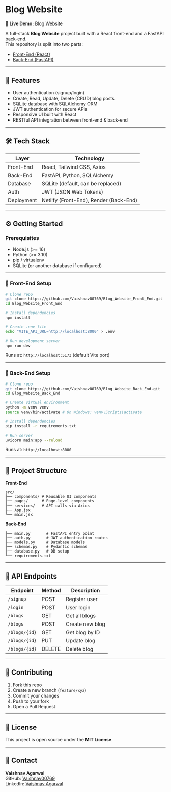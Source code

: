 # Blog Website

🔗 **Live Demo:** [Blog Website](https://vaishnav-agarwal-blog-application.netlify.app/)

A full-stack **Blog Website** project built with a React front-end and a FastAPI back-end.  
This repository is split into two parts:

- [Front-End (React)](https://github.com/Vaishnav00769/Blog_Website_Front_End)
- [Back-End (FastAPI)](https://github.com/Vaishnav00769/Blog_Website_Back_End)

---

## 🚀 Features

- User authentication (signup/login)
- Create, Read, Update, Delete (CRUD) blog posts
- SQLite database with SQLAlchemy ORM
- JWT authentication for secure APIs
- Responsive UI built with React
- RESTful API integration between front-end & back-end

---

## 🛠 Tech Stack

| Layer       | Technology                              |
|-------------|-----------------------------------------|
| Front-End   | React, Tailwind CSS, Axios             |
| Back-End    | FastAPI, Python, SQLAlchemy            |
| Database    | SQLite (default, can be replaced)      |
| Auth        | JWT (JSON Web Tokens)                 |
| Deployment  | Netlify (Front-End), Render (Back-End) |

---

## ⚙️ Getting Started

### Prerequisites
- Node.js (>= 16)
- Python (>= 3.10)
- pip / virtualenv
- SQLite (or another database if configured)

---

### 🔹 Front-End Setup
```bash
# Clone repo
git clone https://github.com/Vaishnav00769/Blog_Website_Front_End.git
cd Blog_Website_Front_End

# Install dependencies
npm install

# Create .env file
echo "VITE_API_URL=http://localhost:8000" > .env

# Run development server
npm run dev
```

Runs at: `http://localhost:5173` (default Vite port)

---

### 🔹 Back-End Setup
```bash
# Clone repo
git clone https://github.com/Vaishnav00769/Blog_Website_Back_End.git
cd Blog_Website_Back_End

# Create virtual environment
python -m venv venv
source venv/bin/activate # On Windows: venv\Scripts\activate

# Install dependencies
pip install -r requirements.txt

# Run server
uvicorn main:app --reload
```

Runs at: `http://localhost:8000`

---

## 📂 Project Structure

**Front-End**
```
src/
├── components/ # Reusable UI components
├── pages/      # Page-level components
├── services/   # API calls via Axios
├── App.jsx
└── main.jsx
```

**Back-End**
```
├── main.py       # FastAPI entry point
├── auth.py       # JWT authentication routes
├── models.py     # Database models
├── schemas.py    # Pydantic schemas
├── database.py   # DB setup
└── requirements.txt
```

---

## 📌 API Endpoints

| Endpoint         | Method | Description            |
|------------------|--------|------------------------|
| `/signup`        | POST   | Register user         |
| `/login`         | POST   | User login            |
| `/blogs`         | GET    | Get all blogs         |
| `/blogs`         | POST   | Create new blog       |
| `/blogs/{id}`    | GET    | Get blog by ID        |
| `/blogs/{id}`    | PUT    | Update blog           |
| `/blogs/{id}`    | DELETE | Delete blog           |

---

## 🤝 Contributing

1. Fork this repo
2. Create a new branch (`feature/xyz`)
3. Commit your changes
4. Push to your fork
5. Open a Pull Request

---

## 📜 License

This project is open source under the **MIT License**.

---

## 👤 Contact

**Vaishnav Agarwal**  
GitHub: [Vaishnav00769](https://github.com/Vaishnav00769)  
LinkedIn: [Vaishnav Agarwal](https://www.linkedin.com/in/vaishnav-agarwal-9498542b0/)
